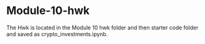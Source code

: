 # Module-10-hwk
The Hwk is located in the Module 10 hwk folder and then starter code folder and saved as crypto_investments.ipynb.

